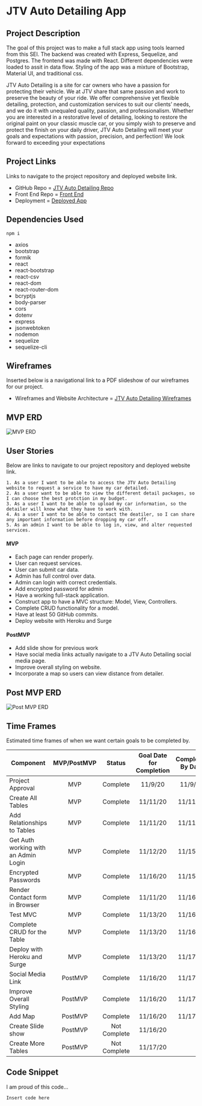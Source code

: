 # JTV Auto Detailing App

## Project Description

The goal of this project was to make a full stack app using tools learned from this SEI. The backend was created with Express, Sequelize, and Postgres. The frontend was made with React. Different dependencies were loaded to assit in data flow. Styling of the app was a mixture of Bootstrap, Material UI, and traditional css.

JTV Auto Detailing is a site for car owners who have a passion for protecting their vehicle. We at JTV share that same passion and work to preserve the beauty of your ride. We offer comprehensive yet flexible detailing, protection, and customization services to suit our clients’ needs, and we do it with unequaled quality, passion, and professionalism. Whether you are interested in a restorative level of detailing, looking to restore the original paint on your classic muscle car, or you simply wish to preserve and protect the finish on your daily driver, JTV Auto Detailing will meet your goals and expectations with passion, precision, and perfection! We look forward to exceeding your expectations

## Project Links

Links to navigate to the project repository and deployed website link. 

- GitHub Repo = [JTV Auto Detailing Repo](https://github.com/Jonny2424/JTVAutoDetailing)
- Front End Repo = [Front End](https://github.com/Jonny2424/JTV-Frontend)
- Deployment = [Deployed App](http://jtv-auto-detail.surge.sh/) 

## Dependencies Used
```
npm i
```
- axios
- bootstrap
- formik
- react
- react-bootstrap
- react-csv
- react-dom
- react-router-dom
- bcryptjs
- body-parser
- cors
- dotenv
- express
- jsonwebtoken
- nodemon
- sequelize
- sequelize-cli

## Wireframes

Inserted below is a navigational link to a PDF slideshow of our wireframes for our project.

- Wireframes and Website Architecture = [JTV Auto Detailing Wireframes](https://docs.google.com/presentation/d/1hKDQry8jhGIIsAzt4RU7GAvs33cfLsOFxE6a6iSOaH0/edit?usp=sharing)

## MVP ERD

![MVP ERD](https://i.imgur.com/DEFSYi3.png)

## User Stories

Below are links to navigate to our project repository and deployed website link. 

	1. As a user I want to be able to access the JTV Auto Detailing website to request a service to have my car detailed.
	2. As a user want to be able to view the different detail packages, so I can choose the best protction in my budget.
	3. As a user I want to be able to upload my car information, so the detailer will know what they have to work with.
	4. As a user I want to be able to contact the deatiler, so I can share any important information before dropping my car off.
  	5. As an admin I want to be able to log in, view, and alter requested services.

#### MVP
- Each page can render properly.
- User can request services. 
- User can submit car data.
- Admin has full control over data.
- Admin can login with correct credentials.
- Add encrypted password for admin
- Have a working full-stack application.
- Construct app to have a MVC structure: Model, View, Controllers.
- Complete CRUD functionality for a model. 
- Have at least 50 GitHub commits.
- Deploy website with Heroku and Surge


#### PostMVP 
- Add slide show for previous work
- Have social media links actually navigate to a JTV Auto Detailing social media page.
- Improve overall styling on website. 
- Incorporate a map so users can view distance from detailer.

## Post MVP ERD
![Post MVP ERD](https://i.imgur.com/aTd8hUC.png)


## Time Frames

Estimated time frames of when we want certain goals to be completed by. 

| Component | MVP/PostMVP | Status | Goal Date for Completion | Completed By Date |
| --- | :---: | :---: | :---: | :---: |
| Project Approval | MVP | Complete | 11/9/20 | 11/9/20 |
| Create All Tables | MVP | Complete | 11/11/20 | 11/11/20 |
| Add Relationships to Tables | MVP | Complete | 11/11/20 | 11/11/20 |
| Get Auth working with an Admin Login | MVP | Complete | 11/12/20 | 11/15/20 |
| Encrypted Passwords | MVP | Complete | 11/16/20 | 11/15/20 |
| Render Contact form in Browser | MVP | Complete | 11/11/20 | 11/16/20 |
| Test MVC  | MVP | Complete | 11/13/20 | 11/16/20 |
| Complete CRUD for the Table | MVP | Complete | 11/13/20 | 11/16/20 |
| Deploy with Heroku and Surge  | MVP | Complete | 11/13/20 | 11/17/20 |
| Social Media Link | PostMVP | Complete | 11/16/20 | 11/17/20 |
| Improve Overall Styling | PostMVP | Complete | 11/16/20 | 11/17/20 |
| Add Map | PostMVP | Complete | 11/16/20| 11/17/20 |
| Create Slide show | PostMVP | Not Complete | 11/16/20 |  |
| Create More Tables | PostMVP | Not Complete | 11/17/20 |  |


## Code Snippet  

I am proud of this code... 

```
Insert code here

```
